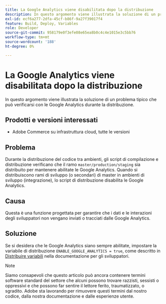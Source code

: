 ```yaml
---
title: La Google Analytics viene disabilitata dopo la distribuzione
description: In questo argomento viene illustrata la soluzione di un problema tipico che può verificarsi con le Google Analytics durante la distribuzione.
exl-id: ecf6a277-2dfa-45cf-b86f-9a27f39017f4
feature: Build, Deploy, Variables
role: Developer
source-git-commit: 958179e0f3efe08e65ea8b0c4c4e1015e3c5bb76
workflow-type: tm+mt
source-wordcount: '188'
ht-degree: 0%

---
```


# La Google Analytics viene disabilitata dopo la distribuzione

In questo argomento viene illustrata la soluzione di un problema tipico che può verificarsi con le Google Analytics durante la distribuzione.

## Prodotti e versioni interessati

* Adobe Commerce su infrastruttura cloud, tutte le versioni

## Problema

Durante la distribuzione del codice tra ambienti, gli script di compilazione e distribuzione verificano che il ramo `master/production/staging` sia distribuito per mantenere abilitate le Google Analytics. Quando si distribuiscono rami di sviluppo (o secondari) di master in ambienti di sviluppo (integrazione), lo script di distribuzione disabilita le Google Analytics.

## Causa

Questa è una funzione progettata per garantire che i dati e le interazioni degli sviluppatori non vengano inviati o tracciati dalle Google Analytics.

## Soluzione

Se si desidera che le Google Analytics siano sempre abilitate, impostare la variabile di distribuzione `ENABLE_GOOGLE_ANALYTICS = true`, come descritto in [Distribuire variabili](https://devdocs.magento.com/guides/v2.3/cloud/env/variables-deploy.html#enable_google_analytics) nella documentazione per gli sviluppatori.

>[!NOTE]
>
>Siamo consapevoli che questo articolo può ancora contenere termini software standard del settore che alcuni possono trovare razzisti, sessisti o oppressivi e che possono far sentire il lettore ferito, traumatizzato, o sgradito. Adobe sta lavorando per rimuovere questi termini dal nostro codice, dalla nostra documentazione e dalle esperienze utente.
